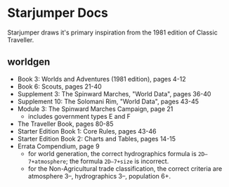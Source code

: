 # Starjumper Docs

Starjumper draws it's primary inspiration from the 1981 edition of Classic
Traveller.


## worldgen

- Book 3: Worlds and Adventures (1981 edition), pages 4-12
- Book 6: Scouts, pages 21-40
- Supplement 3: The Spinward Marches, "World Data", pages 36-40
- Supplement 10: The Solomani Rim, "World Data", pages 43-45
- Module 3: The Spinward Marches Campaign, page 21
    * includes government types E and F
- The Traveller Book, pages 80-85
- Starter Edition Book 1: Core Rules, pages 43-46
- Starter Edition Book 2: Charts and Tables, pages 14-15
- Errata Compendium, page 9
    * for world generation, the correct hydrographics formula is
      `2D–7+atmosphere`; the formula `2D–7+size` is incorrect.
    * for the Non-Agricultural trade classification, the correct criteria are
      atmosphere 3–, hydrographics 3–, population 6+.
